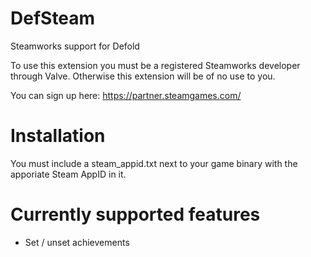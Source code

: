 # DefSteam
Steamworks support for Defold

To use this extension you must be a registered Steamworks developer through Valve. Otherwise this extension will be of no use to you.

You can sign up here: https://partner.steamgames.com/

# Installation

You must include a steam_appid.txt next to your game binary with the apporiate Steam AppID in it.

# Currently supported features

* Set / unset achievements
